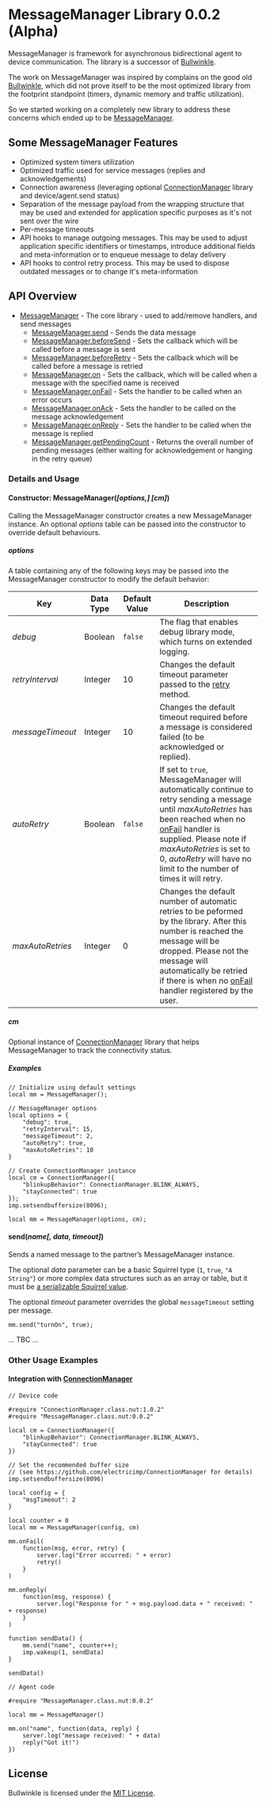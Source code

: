 # MessageManager Library 0.0.2 (Alpha)

MessageManager is framework for asynchronous bidirectional agent to device communication. 
The library is a successor of [Bullwinkle](https://github.com/electricimp/Bullwinkle).

The work on MessageManager was inspired by complains on the good old 
[Bullwinkle](https://github.com/electricimp/Bullwinkle), which
did not prove itself to be the most optimized library from the footprint standpoint 
(timers, dynamic memory and traffic utilization). 

So we started working on a completely new library to address these concerns which ended up to be
[MessageManager](https://github.com/electricimp/MessageManager).

## Some MessageManager Features

- Optimized system timers utilization
- Optimized traffic used for service messages (replies and acknowledgements)
- Connection awareness (leveraging optional 
[ConnectionManager](https://github.com/electricimp/ConnectionManager) library and 
device/agent.send status)
- Separation of the message payload from the wrapping structure that may be used and 
extended for application specific purposes as it's not sent over the wire
- Per-message timeouts
- API hooks to manage outgoing messages. This may be used to adjust application 
specific identifiers or timestamps, introduce additional fields and meta-information or to enqueue message 
to delay delivery
- API hooks to control retry process. This may be used to dispose outdated messages or to change it's meta-information

## API Overview
- [MessageManager](#mmanager) - The core library - used to add/remove handlers, and send messages
    - [MessageManager.send](#mmanager_send) - Sends the data message
    - [MessageManager.beforeSend](#mmanager_before_send) - Sets the callback which will be called before a message is sent
    - [MessageManager.beforeRetry](#mmanager_before_retry) - Sets the callback which will be called before a message is retried
    - [MessageManager.on](#mmanager_on) - Sets the callback, which will be called when a message with the specified name is received
    - [MessageManager.onFail](#mmanager_on_fail) - Sets the handler to be called when an error occurs
    - [MessageManager.onAck](#mmanager_on_ack) - Sets the handler to be called on the message acknowledgement
    - [MessageManager.onReply](#mmanager_on_reply) - Sets the handler to be called when the message is replied
    - [MessageManager.getPendingCount](#mmanager_get_pending_count) - Returns the overall number of pending messages 
    (either waiting for acknowledgement or hanging in the retry queue)

### Details and Usage

<div id="mmanager"><h4>Constructor: MessageManager(<i>[options,] [cm]</i>)</h4></div>

Calling the MessageManager constructor creates a new MessageManager instance. An optional *options* 
table can be passed into the constructor to override default behaviours.

<div id="mmanager_options"><h5>options</h5></div>
A table containing any of the following keys may be passed into the MessageManager constructor to modify the default behavior:

| Key | Data Type | Default Value | Description |
| ----- | -------------- | ------------------ | --------------- |
| *debug* | Boolean | `false` | The flag that enables debug library mode, which turns on extended logging. |
| *retryInterval* | Integer | 10 | Changes the default timeout parameter passed to the [retry](#mmanager_retry) method. |
| *messageTimeout* | Integer | 10 | Changes the default timeout required before a message is considered failed (to be acknowledged or replied). |
| *autoRetry* | Boolean | `false` | If set to `true`, MessageManager will automatically continue to retry sending a message until *maxAutoRetries* has been reached when no [onFail](#mmanager_on_fail) handler is supplied. Please note if *maxAutoRetries* is set to 0, *autoRetry* will have no limit to the number of times it will retry. |
| *maxAutoRetries* | Integer | 0 | Changes the default number of automatic retries to be peformed by the library. After this number is reached the message will be dropped. Please not the message will automatically be retried if there is when no [onFail](#mmanager_on_fail) handler registered by the user. |

<div id="mmanager_connection_manager"><h5>cm</h5></div>

Optional instance of [ConnectionManager](https://github.com/electricimp/ConnectionManager) library that helps MessageManager
to track the connectivity status.

##### Examples

```squirrel
// Initialize using default settings
local mm = MessageManager();
```

```squirrel
// MessageManager options
local options = {
    "debug": true,
    "retryInterval": 15,
    "messageTimeout": 2,
    "autoRetry": true,
    "maxAutoRetries": 10
}

// Create ConnectionManager instance
local cm = ConnectionManager({
    "blinkupBehavior": ConnectionManager.BLINK_ALWAYS,
    "stayConnected": true
});
imp.setsendbuffersize(8096);

local mm = MessageManager(options, cm);
```

<div id="mmanager_send"><h4>send(<i>name[, data, timeout]</i>)</h4></div>

Sends a named message to the partner’s MessageManager instance. 

The optional *data* parameter can be a basic 
Squirrel type (`1`, `true`, `"A String"`) or more complex data structures such as an array or table, 
but it must be [a serializable Squirrel value](https://electricimp.com/docs/resources/serialisablesquirrel/).

The optional *timeout* parameter overrides the global `messageTimeout` setting per message.
 
```squirrel
mm.send("turnOn", true);
```

... TBC ...

### Other Usage Examples

#### Integration with [ConnectionManager](https://github.com/electricimp/ConnectionManager)

```squirrel
// Device code

#require "ConnectionManager.class.nut:1.0.2"
#require "MessageManager.class.nut:0.0.2"

local cm = ConnectionManager({
    "blinkupBehavior": ConnectionManager.BLINK_ALWAYS,
    "stayConnected": true
})

// Set the recommended buffer size 
// (see https://github.com/electricimp/ConnectionManager for details)
imp.setsendbuffersize(8096)

local config = {
    "msgTimeout": 2
}

local counter = 0
local mm = MessageManager(config, cm)

mm.onFail(
    function(msg, error, retry) {
        server.log("Error occurred: " + error)
        retry()
    }
)

mm.onReply(
    function(msg, response) {
        server.log("Response for " + msg.payload.data + " received: " + response)
    }
)

function sendData() {
    mm.send("name", counter++);
    imp.wakeup(1, sendData)
}

sendData()
```

```squirrel
// Agent code

#require "MessageManager.class.nut:0.0.2"

local mm = MessageManager()

mm.on("name", function(data, reply) {
    server.log("message received: " + data)
    reply("Got it!")
})
```

## License

Bullwinkle is licensed under the [MIT License](./LICENSE).
